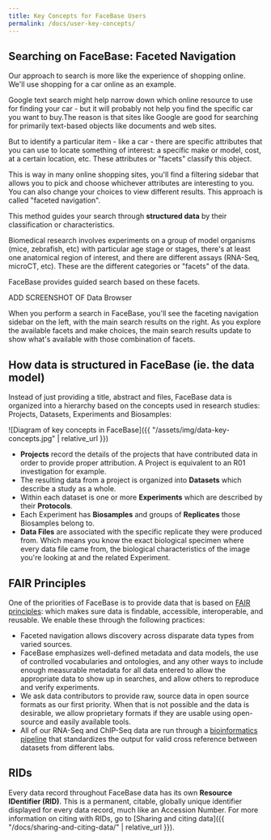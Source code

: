 ```yaml
---
title: Key Concepts for FaceBase Users
permalink: /docs/user-key-concepts/
---
```


## Searching on FaceBase: Faceted Navigation

Our approach to search is more like the experience of shopping online. We'll use shopping for a car online as an example.

Google text search might help narrow down which online resource to use for finding your car - but it will probably not help you find the specific car you want to buy.The reason is that sites like Google are good for searching for primarily text-based objects like documents and web sites.

But to identify a particular item - like a car - there are specific attributes that you can use to locate something of interest: a specific make or model, cost, at a certain location, etc. These attributes or "facets" classify this object.

This is way in many online shopping sites, you'll find a filtering sidebar that allows you to pick and choose whichever attributes are interesting to you. You can also change your choices to view different results. This approach is called "faceted navigation".

This method guides your search through **structured data** by their classification  or characteristics.

Biomedical research involves experiments on a group of model organisms (mice, zebrafish, etc) with particular age stage or stages, there's at least one anatomical region of interest, and there are different assays (RNA-Seq, microCT, etc). These are the different categories or "facets" of the data.

FaceBase provides guided search based on these facets.

 ADD SCREENSHOT OF Data Browser

When you perform a search in FaceBase, you'll see the faceting navigation sidebar on the left, with the main search results on the right. As you explore the available facets and make choices, the main search results update to show what's available with those combination of facets.


## How data is structured in FaceBase (ie. the data model)

Instead of just providing a title, abstract and files, FaceBase data is organized into a hierarchy based on the concepts used in research studies: Projects, Datasets, Experiments and Biosamples:

![Diagram of key concepts in FaceBase]({{ "/assets/img/data-key-concepts.jpg" | relative_url }})

* **Projects** record the details of the projects that have contributed data in order to provide proper attribution. A Project is equivalent to an R01 investigation for example.
* The resulting data from a project is organized into **Datasets** which describe a study as a whole.
* Within each dataset is one or more **Experiments** which are described by their **Protocols**.
* Each Experiment has **Biosamples** and groups of **Replicates** those Biosamples belong to.
* **Data Files** are associated with the specific replicate they were produced from. Which means you know the exact biological specimen where every data file came from, the biological characteristics of the image you're looking at and the related Experiment.

## FAIR Principles

One of the priorities of FaceBase is to provide data that is based on [FAIR principles](https://www.go-fair.org/fair-principles/): which makes sure data is findable, accessible, interoperable, and reusable. We enable these through the following practices:

* Faceted navigation allows discovery across disparate data types from varied sources.
* FaceBase emphasizes well-defined metadata and data models, the use of controlled vocabularies and ontologies, and any other ways to include enough measurable metadata for all data entered to allow the appropriate data to show up in searches, and allow others to reproduce and verify experiments.
* We ask data contributors to provide raw, source data in open source formats as our first priority. When that is not possible and the data is desirable, we allow proprietary formats if they are usable using open-source and easily available tools.
* All of our RNA-Seq and ChIP-Seq data are run through a [bioinformatics pipeline](https://github.com/informatics-isi-edu/facebase-curation/wiki/FaceBase-Bioinformatics-Pipeline-v1.0) that standardizes the output for valid cross reference between datasets from different labs.

## RIDs

Every data record throughout FaceBase data has its own **Resource IDentifier (RID)**. This is a permanent, citable, globally unique identifier displayed for every data record, much like an Accession Number. For more information on citing with RIDs, go to [Sharing and citing data]({{ "/docs/sharing-and-citing-data/" | relative_url }}).
